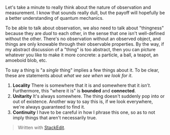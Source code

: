 Let's take a minute to really think about the nature of observation and measurement. I know that sounds really dull, but the payoff will hopefully be a better understanding of quantum mechanics.

To be able to talk about observation, we also need to talk about "thingness" because they are *dual* to each other, in the sense that one isn't well-defined without the other. There's no observation without an observed object, and things are only knowable through their observable properties. By the way, if my abstract discussion of a "thing" is too abstract, then you can picture whatever you like to make it more concrete: a particle, a ball, a teapot, an amoeboid blob, etc.

To say a thing is "a *single* thing" implies a few things about it. To be clear, these are statements about *what we see when we look for it*.
1. **Locality**
There is somewhere that it is and somewhere that it *isn't*. Furthermore, this "where it is" is **bounded** and **connected**.
2. **Unitarity**
It's always somewhere. The thing doesn't suddenly pop into or out of existence. Another way to say this is, if we look everywhere, we're always guaranteed to find it.
3. **Continuity**
I have to be careful in how I phrase this one, so as to not imply things that aren't necessarily true.





> Written with [StackEdit](https://stackedit.io/).
<!--stackedit_data:
eyJoaXN0b3J5IjpbNTEyNjMxOTExLC0xOTU5NjAxNzAzLC0xMD
A1Mjk5NTI2LDU2MTk3NTM5MCwtMTQxNzkxMjcyOCwtMTk3NDE4
MjA2MCwtNTY2Mjc3MTQ2LC0xOTQ0MTk2ODc0XX0=
-->
